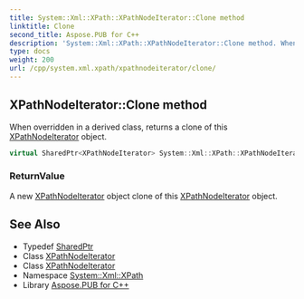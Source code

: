 ```yaml
---
title: System::Xml::XPath::XPathNodeIterator::Clone method
linktitle: Clone
second_title: Aspose.PUB for C++
description: 'System::Xml::XPath::XPathNodeIterator::Clone method. When overridden in a derived class, returns a clone of this XPathNodeIterator object in C++.'
type: docs
weight: 200
url: /cpp/system.xml.xpath/xpathnodeiterator/clone/
---
```

## XPathNodeIterator::Clone method


When overridden in a derived class, returns a clone of this [XPathNodeIterator](../) object.

```cpp
virtual SharedPtr<XPathNodeIterator> System::Xml::XPath::XPathNodeIterator::Clone()=0
```


### ReturnValue

A new [XPathNodeIterator](../) object clone of this [XPathNodeIterator](../) object.

## See Also

* Typedef [SharedPtr](../../../system/sharedptr/)
* Class [XPathNodeIterator](../)
* Class [XPathNodeIterator](../)
* Namespace [System::Xml::XPath](../../)
* Library [Aspose.PUB for C++](../../../)
